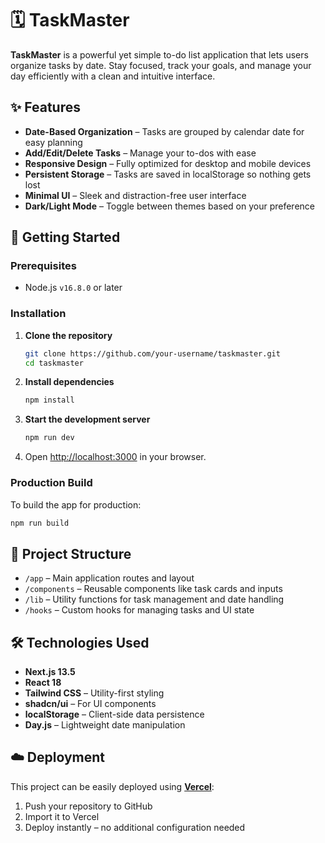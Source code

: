 # 🗓️ TaskMaster

**TaskMaster** is a powerful yet simple to-do list application that lets users organize tasks by date. Stay focused, track your goals, and manage your day efficiently with a clean and intuitive interface.

## ✨ Features

- **Date-Based Organization** – Tasks are grouped by calendar date for easy planning
- **Add/Edit/Delete Tasks** – Manage your to-dos with ease
- **Responsive Design** – Fully optimized for desktop and mobile devices
- **Persistent Storage** – Tasks are saved in localStorage so nothing gets lost
- **Minimal UI** – Sleek and distraction-free user interface
- **Dark/Light Mode** – Toggle between themes based on your preference

## 🚀 Getting Started

### Prerequisites

- Node.js `v16.8.0` or later

### Installation

1. **Clone the repository**

   ```bash
   git clone https://github.com/your-username/taskmaster.git
   cd taskmaster
   ```

2. **Install dependencies**

   ```bash
   npm install
   ```

3. **Start the development server**

   ```bash
   npm run dev
   ```

4. Open [http://localhost:3000](http://localhost:3000) in your browser.

### Production Build

To build the app for production:

```bash
npm run build
```

## 🧠 Project Structure

- `/app` – Main application routes and layout
- `/components` – Reusable components like task cards and inputs
- `/lib` – Utility functions for task management and date handling
- `/hooks` – Custom hooks for managing tasks and UI state

## 🛠 Technologies Used

- **Next.js 13.5**
- **React 18**
- **Tailwind CSS** – Utility-first styling
- **shadcn/ui** – For UI components
- **localStorage** – Client-side data persistence
- **Day.js** – Lightweight date manipulation

## ☁️ Deployment

This project can be easily deployed using **[Vercel](https://vercel.com/)**:

1. Push your repository to GitHub
2. Import it to Vercel
3. Deploy instantly – no additional configuration needed

